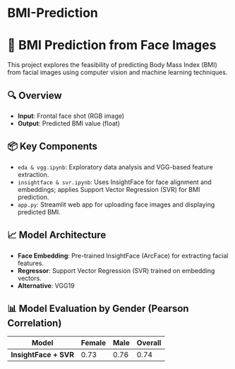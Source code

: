 # BMI-Prediction

# 🧠 BMI Prediction from Face Images

This project explores the feasibility of predicting Body Mass Index (BMI) from facial images using computer vision and machine learning techniques.

## 🔍 Overview

- **Input**: Frontal face shot (RGB image)
- **Output**: Predicted BMI value (float)

## 📦 Key Components

- `eda & vgg.ipynb`: Exploratory data analysis and VGG-based feature extraction.
- `insightface & svr.ipynb`: Uses InsightFace for face alignment and embeddings; applies Support Vector Regression (SVR) for BMI prediction.
- `app.py`: Streamlit web app for uploading face images and displaying predicted BMI.

## 📈 Model Architecture

- **Face Embedding**: Pre-trained InsightFace (ArcFace) for extracting facial features.
- **Regressor**: Support Vector Regression (SVR) trained on embedding vectors.
- **Alternative**: VGG19

## 📊 Model Evaluation by Gender (Pearson Correlation)

| Model               | Female | Male | Overall |
|---------------------|--------|------|---------|
| **InsightFace + SVR** | 0.73   | 0.76 | 0.74    |
